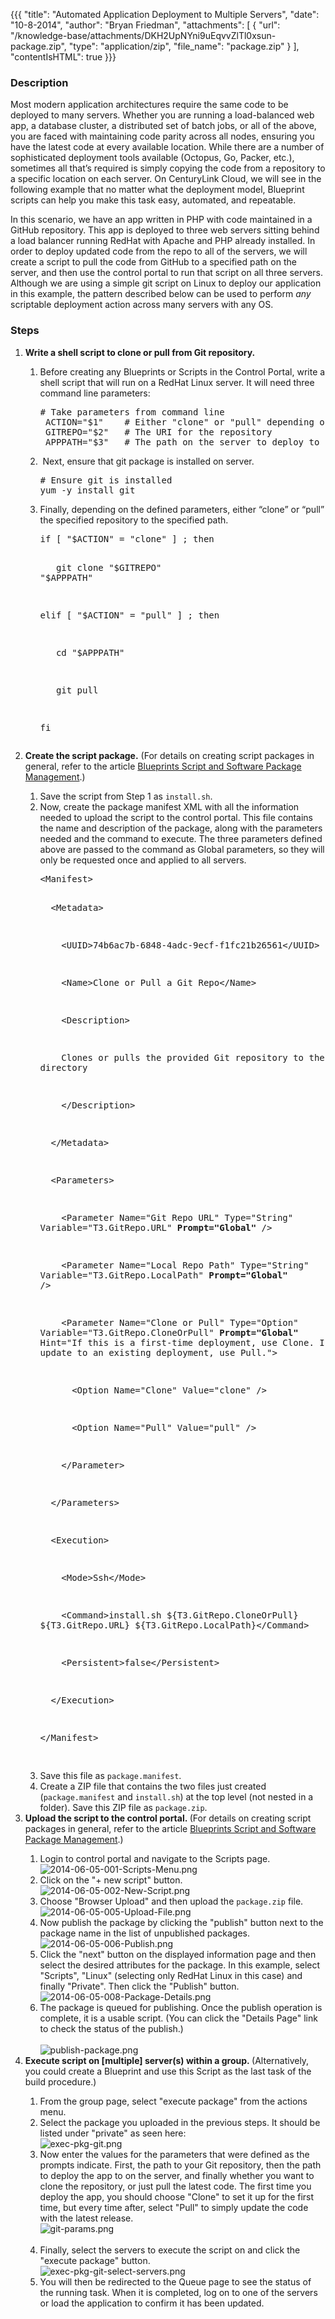 {{{
  "title": "Automated Application Deployment to Multiple Servers",
  "date": "10-8-2014",
  "author": "Bryan Friedman",
  "attachments": [
    {
      "url": "/knowledge-base/attachments/DKH2UpNYni9uEqvvZlTl0xsun-package.zip",
      "type": "application/zip",
      "file_name": "package.zip"
    }
  ],
  "contentIsHTML": true
}}}

<h3>Description</h3>
<p>Most modern application architectures require the same code to be deployed to many servers. Whether you are running a load-balanced web app, a database cluster, a distributed set of batch jobs, or all of the above, you are faced with maintaining code
  parity across all nodes, ensuring you have the latest code at every available location. While there are a number of sophisticated deployment tools available (Octopus, Go, Packer, etc.), sometimes all that’s required is simply copying the code from a
  repository to a specific location on each server. On CenturyLink Cloud, we will see in the following example that no matter what the deployment model, Blueprint scripts can help you make this task easy, automated, and repeatable.</p>
<p>In this scenario, we have an app written in PHP with code maintained in a GitHub repository. This app is deployed to three web servers sitting behind a load balancer running RedHat with Apache and PHP already installed. In order to deploy updated code
  from the repo to all of the servers, we will create a script to pull the code from GitHub to a specified path on the server, and then use the control portal to run that script on all three servers. Although we are using a simple git script on Linux
  to deploy our application in this example, the pattern described below can be used to perform <em>any</em> scriptable deployment action across many servers with any OS.</p>
<h3>Steps</h3>
<ol>
  <li><strong><strong>Write a shell&nbsp;</strong></strong><strong>script to clone or pull from Git repository.</strong>
  </li>
  <ol>
    <li>Before creating any Blueprints or Scripts in the Control Portal, write a shell script that will run on a RedHat Linux server. It will need three command line parameters:
      <br />
      <pre># Take parameters from command line<br /> ACTION="$1"    # Either "clone" or "pull" depending on first time deployment or update<br /> GITREPO="$2"   # The URI for the repository<br /> APPPATH="$3"   # The path on the server to deploy to</pre>
    </li>
    <li>&nbsp;Next, ensure that git package is installed on server.
      <br />
      <pre># Ensure git is installed<br />yum -y install git</pre>
    </li>
    <li>Finally, depending on the defined parameters, either “clone” or “pull” the specified repository to the specified path.
      <br />
      <pre>if [ "$ACTION" = "clone" ] ; then

&nbsp;&nbsp; git clone "$GITREPO" "$APPPATH"

elif [ "$ACTION" = "pull" ] ; then

&nbsp;&nbsp; cd "$APPPATH"

&nbsp;&nbsp; git pull

fi</pre>
    </li>
  </ol>
  <li><strong>Create&nbsp;the script package.</strong>&nbsp;(For details on creating script packages in general, refer to the article&nbsp;<a href="https://t3n.zendesk.com/entries/20348448-Blueprints-Script-and-Software-Package-Management">Blueprints Script and Software Package Management</a>.)</li>
  <ol>
    <li>Save the script from Step 1 as&nbsp;<code>install.sh</code>.</li>
    <li>Now, create the package manifest XML with all the information needed to upload the script to the control portal. This file contains the name and description of the package, along with the parameters needed and the command to execute. The three parameters
      defined above are passed to the command as Global parameters, so they will only be requested once and applied to all servers.
      <pre>&lt;Manifest&gt;

&nbsp; &lt;Metadata&gt;

&nbsp;&nbsp;&nbsp; &lt;UUID&gt;74b6ac7b-6848-4adc-9ecf-f1fc21b26561&lt;/UUID&gt;

&nbsp;&nbsp;&nbsp; &lt;Name&gt;Clone or Pull a Git Repo&lt;/Name&gt;

&nbsp;&nbsp;&nbsp;&nbsp;&lt;Description&gt;

&nbsp;&nbsp;&nbsp;&nbsp;Clones or pulls the provided Git repository to the specified directory

&nbsp;&nbsp;&nbsp;&nbsp;&lt;/Description&gt;

&nbsp; &lt;/Metadata&gt;

&nbsp; &lt;Parameters&gt;

&nbsp;&nbsp;&nbsp; &lt;Parameter Name="Git Repo URL" Type="String" Variable="T3.GitRepo.URL" <strong>Prompt="Global"</strong> /&gt;

&nbsp;&nbsp;&nbsp; &lt;Parameter Name="Local Repo Path" Type="String" Variable="T3.GitRepo.LocalPath" <strong>Prompt="Global"</strong> /&gt;&nbsp;&nbsp;&nbsp;

&nbsp;&nbsp;&nbsp; &lt;Parameter Name="Clone or Pull" Type="Option" Variable="T3.GitRepo.CloneOrPull" <strong>Prompt="Global"</strong> Hint="If this is a first-time deployment, use Clone. If this is an update to an existing deployment, use Pull."&gt;

&nbsp;&nbsp;&nbsp;&nbsp;&nbsp; &lt;Option Name="Clone" Value="clone" /&gt;

&nbsp;&nbsp;&nbsp;&nbsp;&nbsp; &lt;Option Name="Pull" Value="pull" /&gt;

&nbsp;&nbsp;&nbsp; &lt;/Parameter&gt;

&nbsp; &lt;/Parameters&gt;

&nbsp; &lt;Execution&gt;

&nbsp;&nbsp;&nbsp; &lt;Mode&gt;Ssh&lt;/Mode&gt;

&nbsp;&nbsp;&nbsp;&nbsp;&lt;Command&gt;install.sh ${T3.GitRepo.CloneOrPull} ${T3.GitRepo.URL} ${T3.GitRepo.LocalPath}&lt;/Command&gt;

&nbsp;&nbsp;&nbsp;&nbsp;&lt;Persistent&gt;false&lt;/Persistent&gt;

&nbsp; &lt;/Execution&gt;

&lt;/Manifest&gt;

</pre>
    </li>
    <li>Save this file as&nbsp;<code>package.manifest</code>.</li>
    <li>Create a ZIP file that contains the two files just created (<code>package.manifest</code>&nbsp;and&nbsp;<code>install.sh</code>) at the top level (not nested in a folder). Save this ZIP file as&nbsp;<code>package.zip</code>.</li>
  </ol>
  <li><strong>Upload the script to the control portal.&nbsp;</strong>(For details on creating script packages in general, refer to the article&nbsp;<a href="https://t3n.zendesk.com/entries/20348448-Blueprints-Script-and-Software-Package-Management">Blueprints Script and Software Package Management</a>.)</li>
  <ol>
    <li>Login to control portal and navigate to the Scripts page.
      <br /><img src="https://t3n.zendesk.com/attachments/token/FdNoAQoOZ8F0MMe6bf6hqhrmr/?name=2014-06-05-001-Scripts-Menu.png" alt="2014-06-05-001-Scripts-Menu.png" />
    </li>
    <li>Click on the "+ new script" button.
      <br /><img src="https://t3n.zendesk.com/attachments/token/Y64qwR01Xv7WFOyVOMdCNwnod/?name=2014-06-05-002-New-Script.png" alt="2014-06-05-002-New-Script.png" />
    </li>
    <li>Choose "Browser Upload" and then upload the&nbsp;<code>package.zip</code>&nbsp;file.
      <br /><img src="https://t3n.zendesk.com/attachments/token/9F4xt630rGFEPQaAt61PN6zM2/?name=2014-06-05-005-Upload-File.png" alt="2014-06-05-005-Upload-File.png" />
    </li>
    <li>Now publish the package by clicking the "publish" button next to the package name in the list of unpublished packages.
      <br /><img src="https://t3n.zendesk.com/attachments/token/eqjQciIOagcTeYTrw82IXZn9N/?name=2014-06-05-006-Publish.png" alt="2014-06-05-006-Publish.png" />
    </li>
    <li>Click the "next" button on the displayed information page and then select the desired attributes for the package. In this example, select "Scripts", "Linux" (selecting only RedHat Linux in this case) and finally "Private". Then click the "Publish"
      button.
      <br /><img src="https://t3n.zendesk.com/attachments/token/LsKG9gAFve8hsUfNSAcS2fHhK/?name=2014-06-05-008-Package-Details.png" alt="2014-06-05-008-Package-Details.png" />
    </li>
    <li>The package is queued for publishing. Once the publish operation is complete, it is a usable script. (You can click the "Details Page" link to check the status of the publish.)
      <br />
      <br /><img src="https://t3n.zendesk.com/attachments/token/Wy0E9TQJOsgvdZXHssqrXNDyT/?name=publish-package.png" alt="publish-package.png" />
    </li>
  </ol>
  <li><strong>Execute script on [multiple] server(s) within a group.&nbsp;</strong>(Alternatively, you could create a Blueprint and use this Script as the last task of the build procedure.)</li>
  <ol>
    <li>From the group page, select "execute package" from the actions menu.</li>
    <li>Select the package you uploaded in the previous steps. It should be listed under "private" as seen here:
      <br /><img src="https://t3n.zendesk.com/attachments/token/HsSASDPnqZON0ISMXzpmHzyTd/?name=exec-pkg-git.png" alt="exec-pkg-git.png" />
    </li>
    <li>Now enter the values for the parameters that were defined as the prompts indicate. First, the path to your Git repository, then the path to deploy the app to on the server, and finally whether you want to clone the repository, or just pull the latest
      code. The first time you deploy the app, you should choose "Clone" to set it up for the first time, but every time after, select "Pull" to simply update the code with the latest release.&nbsp;
      <br /><img src="https://t3n.zendesk.com/attachments/token/yjeDc4RKO7exyaR72dXmSISqS/?name=git-params.png" alt="git-params.png" />
      <br />
      <br />
    </li>
    <li>Finally, select the servers to execute the script on and click the "execute package" button.
      <br /><img src="https://t3n.zendesk.com/attachments/token/MWZg8wbouYF7j8r2nldz4Ywt6/?name=exec-pkg-git-select-servers.png" alt="exec-pkg-git-select-servers.png" />
    </li>
    <li>You will then be redirected to the Queue page to see the status of the running task. When it is completed, log on to one of the servers or load the application to confirm it has been updated.</li>
  </ol>
</ol>